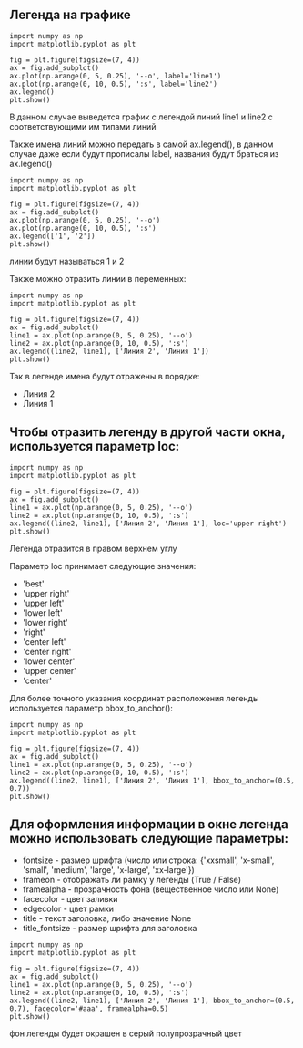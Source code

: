 ## Легенда на графике

```
import numpy as np
import matplotlib.pyplot as plt

fig = plt.figure(figsize=(7, 4))
ax = fig.add_subplot()
ax.plot(np.arange(0, 5, 0.25), '--o', label='line1')
ax.plot(np.arange(0, 10, 0.5), ':s', label='line2')
ax.legend()
plt.show()
```
В данном случае выведется график с легендой линий line1 и line2 с соответствующими им типами линий

Также имена линий можно передать в самой ax.legend(), в данном случае даже если будут прописалы label, названия будут браться из ax.legend()
```
import numpy as np
import matplotlib.pyplot as plt

fig = plt.figure(figsize=(7, 4))
ax = fig.add_subplot()
ax.plot(np.arange(0, 5, 0.25), '--o')
ax.plot(np.arange(0, 10, 0.5), ':s')
ax.legend(['1', '2'])
plt.show()
```
линии будут называться 1 и 2

Также можно отразить линии в переменных:
```
import numpy as np
import matplotlib.pyplot as plt

fig = plt.figure(figsize=(7, 4))
ax = fig.add_subplot()
line1 = ax.plot(np.arange(0, 5, 0.25), '--o')
line2 = ax.plot(np.arange(0, 10, 0.5), ':s')
ax.legend((line2, line1), ['Линия 2', 'Линия 1'])
plt.show()
```
Так в легенде имена будут отражены в порядке:
* Линия 2
* Линия 1

## Чтобы отразить легенду в другой части окна, используется параметр loc:
```
import numpy as np
import matplotlib.pyplot as plt

fig = plt.figure(figsize=(7, 4))
ax = fig.add_subplot()
line1 = ax.plot(np.arange(0, 5, 0.25), '--o')
line2 = ax.plot(np.arange(0, 10, 0.5), ':s')
ax.legend((line2, line1), ['Линия 2', 'Линия 1'], loc='upper right')
plt.show()
```
Легенда отразится в правом верхнем углу

Параметр loc принимает следующие значения:
* 'best'
* 'upper right'
* 'upper left'
* 'lower left'
* 'lower right'
* 'right'
* 'center left'
* 'center right'
* 'lower center'
* 'upper center'
* 'center'

Для более точного указания координат расположения легенды используется параметр bbox_to_anchor():
```
import numpy as np
import matplotlib.pyplot as plt

fig = plt.figure(figsize=(7, 4))
ax = fig.add_subplot()
line1 = ax.plot(np.arange(0, 5, 0.25), '--o')
line2 = ax.plot(np.arange(0, 10, 0.5), ':s')
ax.legend((line2, line1), ['Линия 2', 'Линия 1'], bbox_to_anchor=(0.5, 0.7))
plt.show()
```

## Для оформления информации в окне легенда можно использовать следующие параметры:

* fontsize - размер шрифта (число или строка: {'xxsmall', 'x-small', 'small', 'medium', 'large', 'x-large', 'xx-large'})
* frameon - отображать ли рамку у легенды (True / False)
* framealpha - прозрачность фона (вещественное число или None)
* facecolor - цвет заливки
* edgecolor - цвет рамки
* title - текст заголовка, либо значение None
* title_fontsize - размер шрифта для заголовка
```
import numpy as np
import matplotlib.pyplot as plt

fig = plt.figure(figsize=(7, 4))
ax = fig.add_subplot()
line1 = ax.plot(np.arange(0, 5, 0.25), '--o')
line2 = ax.plot(np.arange(0, 10, 0.5), ':s')
ax.legend((line2, line1), ['Линия 2', 'Линия 1'], bbox_to_anchor=(0.5, 0.7), facecolor='#aaa', framealpha=0.5)
plt.show()
```
фон легенды будет окрашен в серый полупрозрачный цвет